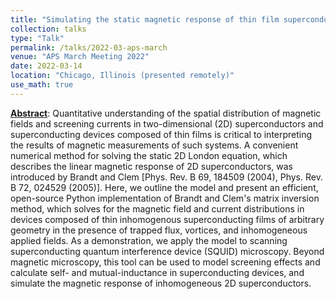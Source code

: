 ```yaml
---
title: "Simulating the static magnetic response of thin film superconducting devices"
collection: talks
type: "Talk"
permalink: /talks/2022-03-aps-march
venue: "APS March Meeting 2022"
date: 2022-03-14
location: "Chicago, Illinois (presented remotely)"
use_math: true
---
```


[**Abstract**](https://meetings.aps.org/Meeting/MAR22/Session/A57.6): Quantitative understanding of the spatial distribution of magnetic fields and screening currents in two-dimensional (2D) superconductors and superconducting devices composed of thin films is critical to interpreting the results of magnetic measurements of such systems. A convenient numerical method for solving the static 2D London equation, which describes the linear magnetic response of 2D superconductors, was introduced by Brandt and Clem [Phys. Rev. B 69, 184509 (2004), Phys. Rev. B 72, 024529 (2005)]. Here, we outline the model and present an efficient, open-source Python implementation of Brandt and Clem's matrix inversion method, which solves for the magnetic field and current distributions in devices composed of thin inhomogenous superconducting films of arbitrary geometry in the presence of trapped flux, vortices, and inhomogeneous applied fields. As a demonstration, we apply the model to scanning superconducting quantum interference device (SQUID) microscopy. Beyond magnetic microscopy, this tool can be used to model screening effects and calculate self- and mutual-inductance in superconducting devices, and simulate the magnetic response of inhomogeneous 2D superconductors.

